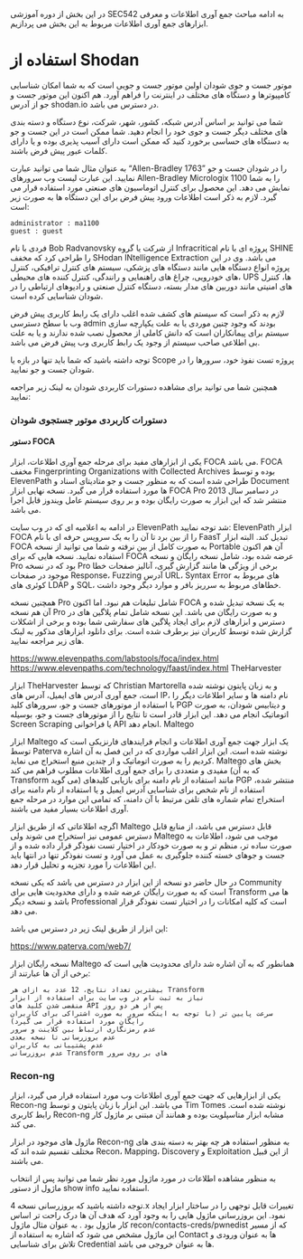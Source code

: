 در این بخش از دوره آموزشی SEC542 به ادامه مباحث جمع آوری اطلاعات و معرفی ابزارهای جمع آوری اطلاعات مربوط به این بخش می پردازیم.

# استفاده از Shodan

موتور جست و جوی شودان اولین موتور جست و جویی است که به شما امکان شناسایی کامپیوترها و دستگاه های مختلف در اینترنت را فراهم آورد. هم اکنون این موتور جست و جو از آدرس shodan.io در دسترس می باشد.

شما می توانید بر اساس آدرس شبکه، کشور، شهر، شرکت، نوع دستگاه و دسته بندی های مختلف دیگر جست و جوی خود را انجام دهید. شما ممکن است در این جست و جو به دستگاه های حساسی برخورد کنید که ممکن است دارای آسیب پذیری بوده و یا دارای کلمات عبور پیش فرض باشند.

به عنوان مثال شما می توانید عبارت “Allen-Bradley 1763” را در شودان جست و جو نمایید. این عبارت لیست وب سرورهای Allen-Bradley Micrologix 1100 را به شما نمایش می دهد. این محصول برای کنترل اتوماسیون های صنعتی مورد استفاده قرار می گیرد. لازم به ذکر است اطلاعات ورود پیش فرض برای این دستگاه ها به صورت زیر است:
```text
administrator : ma1100
guest : guest
```

فردی با نام Bob Radvanovsky از شرکت یا گروه Infracritical پروژه ای با نام SHINE را طراحی کرد که مخفف SHodan INtelligence Extraction می باشد. وی در این پروژه انواع دستگاه هایی مانند دستگاه های پزشکی، سیستم های کنترل ترافیکی، کنترل های خودرویی، چراغ های راهنمایی و رانندگی، کنترل کننده های محیطی، UPS ها، کنترل های امنیتی مانند دوربین های مدار بسته، دستگاه کنترل صنعتی و رادیوهای ارتباطی را در شودان شناسایی کرده است.

لازم به ذکر است که سیستم های کشف شده اغلب دارای یک رابط کاربری پیش فرض وب با سطح دسترسی admin بودند که وجود چنین موردی یا به علت یکپارچه سازی سیستم برای پیمانکاران است که دانش کاملی از محصول نصب شده ندارند و یا به علت بی اطلاعی صاحب سیستم از وجود یک رابط کاربری وب پیش فرض می باشد.

توجه داشته باشید که شما باید تنها در بازه یا Scope پروژه تست نفوذ خود، سرورها را در شودان جست و جو نمایید.

همچنین شما می توانید برای مشاهده دستورات کاربردی شودان به لینک زیر مراجعه نمایید:

### دستورات کاربردی موتور جستجوی شودان
#### دستور FOCA

یکی از ابزارهای مفید برای مرحله جمع آوری اطلاعات، ابزار FOCA می باشد. FOCA مخفف Fingerprinting Organizations with Collected Archives بوده و توسط ElevenPath طراحی شده است که به منظور جست و جو متادیتای اسناد و Document ها مورد استفاده قرار می گیرد. نسخه نهایی ابزار FOCA Pro در دسامبر سال 2013 منتشر شد که این ابزار به صورت رایگان بوده و بر روی سیستم عامل ویندوز قابل اجرا می باشد.

در ادامه به اعلامیه ای که در وب سایت ElevenPath شد توجه نمایید:
ElevenPath ابزار FOCA را از بین برد تا آن را به یک سرویس حرفه ای با نام FaasT تبدیل کند. البته ابزار FOCA به صورت کامل از بین نرفته و شما می توانید از نسخه Portable آن هم اکنون استفاده نمایید. نسخه هایی که برای FOCA عرضه شده بود، شامل نسخه رایگان و نسخه Pro بود که در نسخه Pro برخی از ویژگی ها مانند گزارش گیری، آنالیز صفحات خطا موجود در صفحات Response، Fuzzing آدرس URL، Syntax Error های مربوط به کوئری های LDAP و SQL، خطاهای مربوط به سرریز بافر و موارد دیگر وجود داشت.

همچنین نسخه Pro شامل تبلیغات هم نبود. اما اکنون FOCA به یک نسخه تبدیل شده و آن هم نسخه Pro و به صورت رایگان می باشد. این نسخه شامل تمام پلاگین های در دسترس و ابزارهای لازم برای ایجاد پلاگین های سفارشی شما بوده و برخی از اشکلات گزارش شده توسط کاربران نیز برطرف شده است. برای دانلود ابزارهای مذکور به لینک های زیر مراجعه نمایید.

https://www.elevenpaths.com/labstools/foca/index.html
https://www.elevenpaths.com/technology/faast/index.html
TheHarvester

ابزار TheHarvester که توسط Christian Martorella و به زبان پایتون نوشته شده است، جمع آوری آدرس های ایمیل، آدرس های IP، نام دامنه ها و سایر اطلاعات دیگر را با استفاده از موتورهای جست و جو، سرورهای کلید PGP و دیتابیس شودان، به صورت اتوماتیک انجام می دهد. این ابزار قادر است تا نتایج را از موتورهای جست و جو، بوسیله Screen Scraping یا فراخوانی API انجام دهد.
Maltego

ابزار Maltego یک ابزار جهت جمع آوری اطلاعات و انجام فرایندهای فارنزیکی است که توسط Paterva نوشته شده است. این ابزار اغلب مواردی که در این فصل به آن اشاره کردیم را به صورت اتوماتیک و از چندین منبع استخراج می نماید. Maltego بخش های مفیدی و متعددی را برای جمع آوری اطلاعات مطلوب فراهم می کند (که به آن Transform می گوید) مانند استفاده از نام دامنه برای بازیابی کلیدهای PGP منتشر شده، استفاده از نام شخص برای شناسایی آدرس ایمیل و یا استفاده از نام دامنه برای استخراج تمام شماره های تلفن مرتبط با آن دامنه، که تمامی این موارد در مرحله جمع آوری اطلاعات بسیار مفید می باشند.

اگرچه اطلاعاتی که از طریق ابزار Maltego قابل دسترس می باشد، از منابع قابل دسترس عمومی نیز استخراج می شوند ولی Maltego موجب می شود، اطلاعات به صورت ساده تر، منظم تر و به صورت خودکار در اختیار تست نفوذگر قرار داده شده و از جست و جوهای خسته کننده جلوگیری به عمل می آورد و تست نفوذگر تنها در انتها باید این اطلاعات را مورد تجزیه و تحلیل قرار دهد.

در حال حاضر دو نسخه از این ابزار در دسترس می باشد که یکی نسخه Community است که به صورت رایگان عرضه شده و دارای محدودیت هایی برای Transform ها می باشد و نسخه دیگر Professional است که کلیه امکانات را در اختیار تست نفوذگر قرار می دهد.

این ابزار از طریق لینک زیر در دسترس می باشد:

https://www.paterva.com/web7/

نسخه رایگان ابزار Maltego همانطور که به آن اشاره شد دارای محدودیت هایی است که برخی از آن ها عبارتند از:

    بیشترین تعداد نتایج، 12 عدد به ازای هر Transform
    نیاز به ثبت نام در وب سایت برای استفاده از ابزار
    منقضی شدن کلید های API پس از هر دو روز
    سرعت پایین تر (با توجه به اینکه سرور به صورت اشتراکی برای کاربران رایگان مورد استفاده قرار می گیرد)
    عدم رمزنگاری ارتباط بین کلاینت و سرور
    عدم بروزرسانی تا نسخه بعدی
    عدم پشتیبانی به کاربران
    عدم بروزرسانی Transform های بر روی سرور

### Recon-ng

یکی از ابزارهایی که جهت جمع آوری اطلاعات وب مورد استفاده قرار می گیرد، ابزار Recon-ng می باشد. این ابزار با زبان پایتون و توسط Tim Tomes نوشته شده است. رابط کاربری Recon-ng مشابه ابزار متاسپلویت بوده و همانند آن مبتنی بر ماژول کار می کند.

ماژول های موجود در ابزار Recon-ng به منظور استفاده هر چه بهتر به دسته بندی های مختلف تقسیم شده اند که Recon، Mapping، Discovery و Exploitation از این قبیل می باشند.

به منظور مشاهده اطلاعات در مورد ماژول مورد نظر شما می توانید پس از انتخاب ماژول از دستور show info استفاده نمایید.

توجه داشته باشید که بروزرسانی نسخه 4.x تغییرات قابل توجهی را در ساختار ابزار ایجاد نمود. این بروزرسانی ماژول هایی را به وجود آورد که هدف آن ها درک راحت تر اساس کار ماژول بود . به عنوان مثال ماژول recon/contacts-creds/pwnedist که از مسیر این ماژول مشخص می شود که اشاره به استفاده از Contact ها به عنوان ورودی و تلاش برای شناسایی Credential ها به عنوان خروجی می باشد. 
